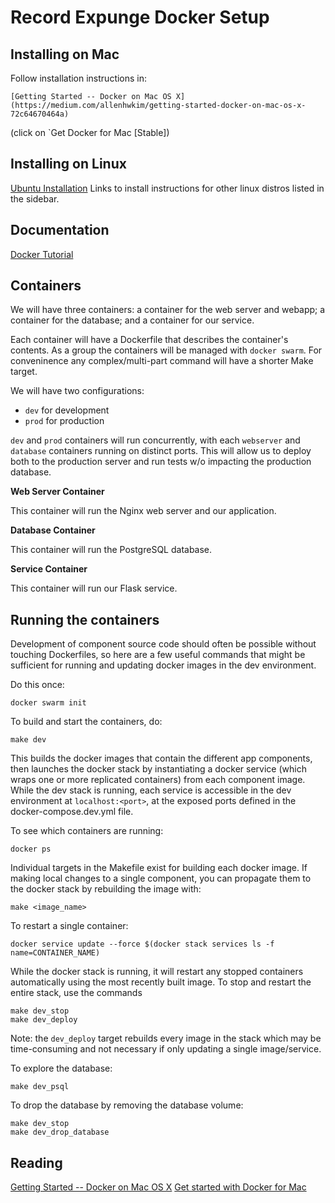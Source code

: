 Record Expunge Docker Setup
===========================


Installing on Mac
-----------------

Follow installation instructions in:

    [Getting Started -- Docker on Mac OS X](https://medium.com/allenhwkim/getting-started-docker-on-mac-os-x-72c64670464a)

(click on `Get Docker for Mac [Stable])


Installing on Linux
-------------------

[Ubuntu Installation](https://docs.docker.com/install/linux/docker-ce/ubuntu/#install-using-the-repository)
Links to install instructions for other linux distros listed in the sidebar.


Documentation
-------------

[Docker Tutorial](https://docs.docker.com/get-started/)


Containers
----------

We will have three containers: a container for the web server and webapp; a container for the database; and a container for our service.

Each container will have a Dockerfile that describes the container's contents. As a group the containers will be managed with `docker swarm`. For conveninence any complex/multi-part command will have a shorter Make target.

We will have two configurations:

- `dev` for development
- `prod` for production

`dev` and `prod` containers will run concurrently, with each `webserver` and `database` containers running on distinct ports. This will allow us to deploy both to the production server and run tests w/o impacting the production database.


**Web Server Container**

This container will run the Nginx web server and our application.


**Database Container**

This container will run the PostgreSQL database.


**Service Container**

This container will run our Flask service.


Running the containers
----------------------

Development of component source code should often be possible without touching Dockerfiles, so here are a few useful commands that might be sufficient for running and updating docker images in the dev environment.

Do this once:

    docker swarm init


To build and start the containers, do:

    make dev


This builds the docker images that contain the different app components, then launches the docker stack by instantiating a docker service (which wraps one or more replicated containers) from each component image. While the dev stack is running, each service is accessible in the dev environment at `localhost:<port>`, at the exposed ports defined in the docker-compose.dev.yml file.

To see which containers are running:

    docker ps


Individual targets in the Makefile exist for building each docker image. If making local changes to a single component, you can propagate them to the docker stack by rebuilding the image with:

    make <image_name>


To restart a single container:

    docker service update --force $(docker stack services ls -f name=CONTAINER_NAME)


While the docker stack is running, it will restart any stopped containers automatically using the most recently built image. To stop and restart the entire stack, use the commands

    make dev_stop
    make dev_deploy

Note: the `dev_deploy` target rebuilds every image in the stack which may be time-consuming and not necessary if only updating a single image/service.


To explore the database:

    make dev_psql


To drop the database by removing the database volume:

    make dev_stop
    make dev_drop_database


Reading
-------

[Getting Started -- Docker on Mac OS X](https://medium.com/allenhwkim/getting-started-docker-on-mac-os-x-72c64670464a)
[Get started with Docker for Mac](https://docs.docker.com/docker-for-mac/)
